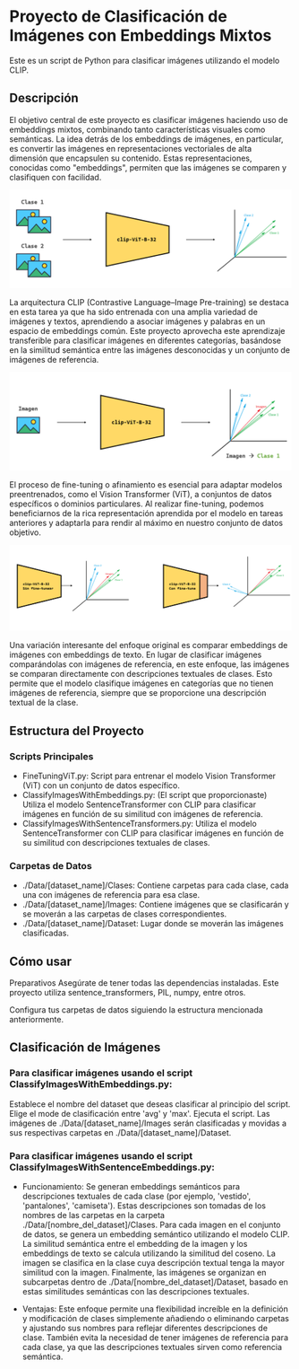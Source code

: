 # Proyecto de Clasificación de Imágenes con Embeddings Mixtos
Este es un script de Python para clasificar imágenes utilizando el modelo CLIP.

## Descripción
El objetivo central de este proyecto es clasificar imágenes haciendo uso de embeddings mixtos, combinando tanto características visuales como semánticas. La idea detrás de los embeddings de imágenes, en particular, es convertir las imágenes en representaciones vectoriales de alta dimensión que encapsulen su contenido. Estas representaciones, conocidas como "embeddings", permiten que las imágenes se comparen y clasifiquen con facilidad.

![Capacitación: cálculo embeddings de imágenes patrón](./Info/Screenshot%20-%20capacitacion.PNG)

La arquitectura CLIP (Contrastive Language–Image Pre-training) se destaca en esta tarea ya que ha sido entrenada con una amplia variedad de imágenes y textos, aprendiendo a asociar imágenes y palabras en un espacio de embeddings común. Este proyecto aprovecha este aprendizaje transferible para clasificar imágenes en diferentes categorías, basándose en la similitud semántica entre las imágenes desconocidas y un conjunto de imágenes de referencia.

![Clasificación: calculo embeddings de imágenes a clasificar y nueva imagen](./Info/Screenshot%20-%20clasificacion.PNG)

El proceso de fine-tuning o afinamiento es esencial para adaptar modelos preentrenados, como el Vision Transformer (ViT), a conjuntos de datos específicos o dominios particulares. Al realizar fine-tuning, podemos beneficiarnos de la rica representación aprendida por el modelo en tareas anteriores y adaptarla para rendir al máximo en nuestro conjunto de datos objetivo.

![Fine-Tunning](./Info/Screenshot%20-%20fine-tuning.PNG)

Una variación interesante del enfoque original es comparar embeddings de imágenes con embeddings de texto. En lugar de clasificar imágenes comparándolas con imágenes de referencia, en este enfoque, las imágenes se comparan directamente con descripciones textuales de clases. Esto permite que el modelo clasifique imágenes en categorías que no tienen imágenes de referencia, siempre que se proporcione una descripción textual de la clase.

## Estructura del Proyecto

### Scripts Principales
- FineTuningViT.py: Script para entrenar el modelo Vision Transformer (ViT) con un conjunto de datos específico.
- ClassifyImagesWithEmbeddings.py: (El script que proporcionaste) Utiliza el modelo SentenceTransformer con CLIP para clasificar imágenes en función de su similitud con imágenes de referencia.
- ClassifyImagesWithSentenceTransformers.py: Utiliza el modelo SentenceTransformer con CLIP para clasificar imágenes en función de su similitud con descripciones textuales de clases.

### Carpetas de Datos
- ./Data/[dataset_name]/Clases: Contiene carpetas para cada clase, cada una con imágenes de referencia para esa clase.
- ./Data/[dataset_name]/Images: Contiene imágenes que se clasificarán y se moverán a las carpetas de clases correspondientes.
- ./Data/[dataset_name]/Dataset: Lugar donde se moverán las imágenes clasificadas.

## Cómo usar
Preparativos
Asegúrate de tener todas las dependencias instaladas. Este proyecto utiliza sentence_transformers, PIL, numpy, entre otros.

Configura tus carpetas de datos siguiendo la estructura mencionada anteriormente.

## Clasificación de Imágenes

### Para clasificar imágenes usando el script ClassifyImagesWithEmbeddings.py:

Establece el nombre del dataset que deseas clasificar al principio del script.
Elige el mode de clasificación entre 'avg' y 'max'.
Ejecuta el script. Las imágenes de ./Data/[dataset_name]/Images serán clasificadas y movidas a sus respectivas carpetas en ./Data/[dataset_name]/Dataset.


### Para clasificar imágenes usando el script ClassifyImagesWithSentenceEmbeddings.py:

- Funcionamiento:
Se generan embeddings semánticos para descripciones textuales de cada clase (por ejemplo, 'vestido', 'pantalones', 'camiseta'). Estas descripciones son tomadas de los nombres de las carpetas en la carpeta ./Data/[nombre_del_dataset]/Clases.
Para cada imagen en el conjunto de datos, se genera un embedding semántico utilizando el modelo CLIP.
La similitud semántica entre el embedding de la imagen y los embeddings de texto se calcula utilizando la similitud del coseno.
La imagen se clasifica en la clase cuya descripción textual tenga la mayor similitud con la imagen.
Finalmente, las imágenes se organizan en subcarpetas dentro de ./Data/[nombre_del_dataset]/Dataset, basado en estas similitudes semánticas con las descripciones textuales.

- Ventajas:
Este enfoque permite una flexibilidad increíble en la definición y modificación de clases simplemente añadiendo o eliminando carpetas y ajustando sus nombres para reflejar diferentes descripciones de clase.
También evita la necesidad de tener imágenes de referencia para cada clase, ya que las descripciones textuales sirven como referencia semántica.
